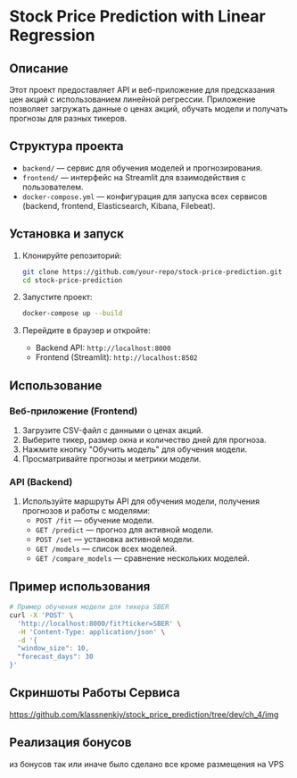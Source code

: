 # Stock Price Prediction with Linear Regression

## Описание

Этот проект предоставляет API и веб-приложение для предсказания цен акций с использованием линейной регрессии. Приложение позволяет загружать данные о ценах акций, обучать модели и получать прогнозы для разных тикеров.

## Структура проекта

- `backend/` — сервис для обучения моделей и прогнозирования.
- `frontend/` — интерфейс на Streamlit для взаимодействия с пользователем.
- `docker-compose.yml` — конфигурация для запуска всех сервисов (backend, frontend, Elasticsearch, Kibana, Filebeat).

## Установка и запуск

1. Клонируйте репозиторий:
    ```bash
    git clone https://github.com/your-repo/stock-price-prediction.git
    cd stock-price-prediction
    ```

2. Запустите проект:
    ```bash
    docker-compose up --build
    ```

3. Перейдите в браузер и откройте:
    - Backend API: `http://localhost:8000`
    - Frontend (Streamlit): `http://localhost:8502`

## Использование

### Веб-приложение (Frontend)

1. Загрузите CSV-файл с данными о ценах акций.
2. Выберите тикер, размер окна и количество дней для прогноза.
3. Нажмите кнопку "Обучить модель" для обучения модели.
4. Просматривайте прогнозы и метрики модели.

### API (Backend)

1. Используйте маршруты API для обучения модели, получения прогнозов и работы с моделями:
    - `POST /fit` — обучение модели.
    - `GET /predict` — прогноз для активной модели.
    - `POST /set` — установка активной модели.
    - `GET /models` — список всех моделей.
    - `GET /compare_models` — сравнение нескольких моделей.

## Пример использования

```bash
# Пример обучения модели для тикера SBER
curl -X 'POST' \
  'http://localhost:8000/fit?ticker=SBER' \
  -H 'Content-Type: application/json' \
  -d '{
  "window_size": 10,
  "forecast_days": 30
}'
```

## Скриншоты Работы Сервиса

https://github.com/klassnenkiy/stock_price_prediction/tree/dev/ch_4/img

## Реализация бонусов

из бонусов так или иначе было сделано все кроме размещения на VPS
